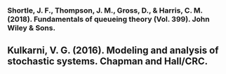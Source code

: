 ### Shortle, J. F., Thompson, J. M., Gross, D., & Harris, C. M. (2018). Fundamentals of queueing theory (Vol. 399). John Wiley & Sons.
## Kulkarni, V. G. (2016). Modeling and analysis of stochastic systems. Chapman and Hall/CRC.
